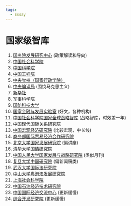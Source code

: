 ```yaml
---
tags:
  - Essay
---
```

# 国家级智库

1. [国务院发展研究中心](http://www.drc.gov.cn/)  (政策解读和导向)
1. [中国社会科学院](http://cass.cssn.cn/)
1. [中国科学院](http://www.cas.cn/)
1. [中国工程院](http://www.cae.cn/)
1. [中央党校（国家行政学院）](http://www.ccps.gov.cn/)
1. [中央编译局](http://www.cctb.net/) (围绕马克思主义)
1. [新华社](http://www.xinhuanet.com/)
1. 军事科学院
1. [国防科技大学](https://www.nudt.edu.cn/)
1. [国家金融与发展实验室](http://www.nifd.cn/) (好文，各种机构)
1. [中国社会科学院国家全球战略智库](http://nigscass.cssn.cn/) (战略智库，时效差一年)
1. [中国现代国际关系研究院](http://www.cicir.ac.cn/NEW/index.html)
1. [中国宏观经济研究院](http://www.amr.org.cn/) (比较宏观，中长线)
1. [商务部国际贸易经济合作研究院](http://www.caitec.org.cn/)
1. [北京大学国家发展研究院](http://nsd.pku.edu.cn/)  (偏讲座)
1. [清华大学国情研究院](http://www.iccs.tsinghua.edu.cn/)
1. [中国人民大学国家发展与战略研究院](http://nads.ruc.edu.cn/)  (类似月刊)
1. [复旦大学中国研究院](http://www.cifu.fudan.edu.cn/) (偏新闻稿类)
1. [武汉大学国际法研究院](http://translaw.whu.edu.cn/)
1. [中山大学粤港澳发展研究院](http://ygafz.sysu.edu.cn/)
1. [上海社会科学院](https://www.sass.org.cn/)
1. [中国石油经济技术研究院](http://etri.cnpc.com.cn/)
1. [中国国际经济交流中心](http://www.cciee.org.cn/)  (更新缓慢)
1. [综合开发研究院](http://www.cdi.com.cn/) (更新缓慢)